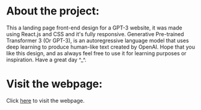 # About the project:

This a landing page front-end design for a GPT-3 website, it was made using React.js and CSS and it's fully responsive. 
Generative Pre-trained Transformer 3 (Or GPT-3), is an autoregressive language model that uses deep learning to produce human-like text created by OpenAI. Hope that you like this design, and as always feel free to use it for learning purposes or inspiration. Have a great day ^_^.

# Visit the webpage:

Click [here](https://gpt3-frontend.netlify.app/) to visit the webpage.
